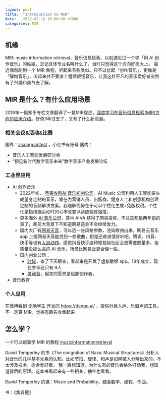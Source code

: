 ```yaml
---
layout: post
title:  "Introduction to MIR"
date:   2022-07-10 16:00:00 +0800
categories: MIR
---
```

## 机缘
MIR: music information retrieval，音乐信息检索。以前遇见过一个学「用 AI 创作音乐」的姑娘，忘记具体专业名叫什么了，当时只觉得这个方向好高大上。
最近偶然刷到一个 MIR 教程，听起来有些类似。只不过比起「创作音乐」，更像是「解构音乐」，听起来并不要求工程师很懂音乐，让我这样平凡的音乐爱好者突然有了兴趣和勇气去了解。

## MIR 是什么？有什么应用场景

2019年一篇知乎专栏文章翻译了一篇MIR综述，[深度学习在音乐信息检索(MIR)方向的应用介绍](https://zhuanlan.zhihu.com/p/84756021)。好奇3年过去了，又有了什么新进展。

### 相关会议&活动&比赛

国外：[aisongcontest](https://www.aisongcontest.com/) ，小红书有账号
国内：
* 音乐人工智能发展研讨会
* “预见新时代数字音乐未来”数字音乐产业发展论坛


### 工业界应用
* AI 创作音乐
    * 2022年初， [苹果收购AI 音乐初创公司](https://cloud.tencent.com/developer/article/1949865)，AI Music 公司利用人工智能来生成量身定制的音乐，旨在为营销人员、出版商、健身人士和创意机构创建定制的音频解决方案。我理解优势在于可以个性化生成+免版权税。个性化是指根据运动时的心率改变以适应锻炼强度。
    * 更多海外 [AI 音乐公司](https://36kr.com/p/1321999509686787)，其中 AIVA 获得了网易投资。不过这都是两年前的事了，裁员大背景下不知道网易还会不会继续发力。
    * 国内大厂有[网易天音](https://tianyin.163.com/)，可以选一些风格参数，渲染歌曲出来，网易云音乐 app 上搜网易天音能找到一些歌曲，但是还难说很好听吧。腾讯、抖音、快手等也有[入局动作](https://new.qq.com/omn/20220216/20220216A02HF700.html)，感觉抖音快手这种短视频社区会更需要数量多、但质量没那么高的 AI 音乐，场景比网易云更合理一些。
    * 国内创业公司：
        * [时域](https://cloud.tencent.com/developer/article/1420615)，查了下天眼查，看起来是开发了虚拟歌姬 app。18年成立，现在参保还只有 9人
        * [灵动音](https://tech.sina.cn/it/2019-07-17/detail-ihytcerm4143511.d.html)，起初的愿景是赋能创作者，
* 音乐教育
### 个人应用

在微博看到 无吔学生 开发的 https://dango.ai/ ，提供分离人声、乐器声的工具。不一定算 MIR，觉得有趣先收集起来


## 怎么学？

一个可以跟着学 MIR 的教程 [musicinformationretrieval](https://github.com/stevetjoa/musicinformationretrieval.com)


David Temperley 的书《The congnition of Basic Musical Structures》分析人对音乐的几种基本元素的认知。比如节拍、旋律、和声是如何被人分辨出来的。不太涉及技术，适合爱好者。
我一直想知道，为什么有的音乐会格外打动我，想知道背后的原理。这本书看起来有一些相关，抽空也看看。

David Temperley 的课：Music and Probability，结合数学、编程、作曲。

书：《集异璧》